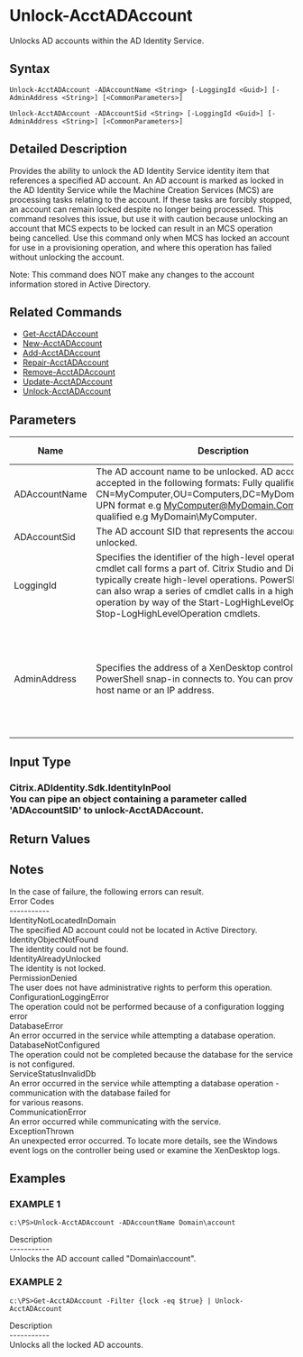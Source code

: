 ﻿# Unlock-AcctADAccount

   Unlocks AD accounts within the AD Identity Service.

## Syntax
```
Unlock-AcctADAccount -ADAccountName <String> [-LoggingId <Guid>] [-AdminAddress <String>] [<CommonParameters>]

Unlock-AcctADAccount -ADAccountSid <String> [-LoggingId <Guid>] [-AdminAddress <String>] [<CommonParameters>]
```

## Detailed Description
   Provides the ability to unlock the AD Identity Service identity item that references a specified AD account. An AD account is marked as locked in the AD Identity Service while the Machine Creation Services (MCS) are processing tasks relating to the account.  If these tasks are forcibly stopped, an account can remain locked despite no longer being processed. This command resolves this issue, but use it with caution because unlocking an account that MCS expects to be locked can result in an MCS operation being cancelled. Use this command only when MCS has locked an account for use in a provisioning operation, and where this operation has failed without unlocking the account.

Note: This command does NOT make any changes to the account information stored in Active Directory.

## Related Commands
  * [Get-AcctADAccount](Get-AcctADAccount/)
  * [New-AcctADAccount](New-AcctADAccount/)
  * [Add-AcctADAccount](Add-AcctADAccount/)
  * [Repair-AcctADAccount](Repair-AcctADAccount/)
  * [Remove-AcctADAccount](Remove-AcctADAccount/)
  * [Update-AcctADAccount](Update-AcctADAccount/)
  * [Unlock-AcctADAccount](Unlock-AcctADAccount/)
## Parameters

| Name   | Description | Required? | Pipeline Input | Default Value |
| --- | --- | --- | --- | --- |
| ADAccountName | The AD account name to be unlocked. AD account name is accepted in the following formats: Fully qualified DN e.g. CN=MyComputer,OU=Computers,DC=MyDomain,DC=Com; UPN format e.g MyComputer@MyDomain.Com; Domain qualified e.g MyDomain\MyComputer. | true | false |  |
| ADAccountSid | The AD account SID that represents the account to be unlocked. | true | true (ByPropertyName) |  |
| LoggingId | Specifies the identifier of the high-level operation this cmdlet call forms a part of. Citrix Studio and Director typically create high-level operations. PowerShell scripts can also wrap a series of cmdlet calls in a high-level operation by way of the Start-LogHighLevelOperation and Stop-LogHighLevelOperation cmdlets. | false | false |  |
| AdminAddress | Specifies the address of a XenDesktop controller that the PowerShell snap-in connects to.  You can provide this as a host name or an IP address. | false | false | LocalHost. Once a value is provided by any cmdlet, this value becomes the default. |

## Input Type
### Citrix.ADIdentity.Sdk.IdentityInPool<br>    You can pipe an object containing a parameter called 'ADAccountSID' to unlock-AcctADAccount.
   
## Return Values
### 
   ## Notes
   In the case of failure, the following errors can result.<br>    Error Codes<br>    -----------<br>    IdentityNotLocatedInDomain<br>    The specified AD account could not be located in Active Directory.<br>    IdentityObjectNotFound<br>    The identity could not be found.<br>    IdentityAlreadyUnlocked<br>    The identity is not locked.<br>    PermissionDenied<br>    The user does not have administrative rights to perform this operation.<br>    ConfigurationLoggingError<br>    The operation could not be performed because of a configuration logging error<br>    DatabaseError<br>    An error occurred in the service while attempting a database operation.<br>    DatabaseNotConfigured<br>    The operation could not be completed because the database for the service is not configured.<br>    ServiceStatusInvalidDb<br>    An error occurred in the service while attempting a database operation - communication with the database failed for<br>    for various reasons.<br>    CommunicationError<br>    An error occurred while communicating with the service.<br>    ExceptionThrown<br>    An unexpected error occurred.  To locate more details, see the Windows event logs on the controller being used or examine the XenDesktop logs.
## Examples

### EXAMPLE 1
```
c:\PS>Unlock-AcctADAccount -ADAccountName Domain\account
```
   Description<br>-----------<br>Unlocks the AD account called "Domain\account".
### EXAMPLE 2
```
c:\PS>Get-AcctADAccount -Filter {lock -eq $true} | Unlock-AcctADAccount
```
   Description<br>-----------<br>Unlocks all the locked AD accounts.
